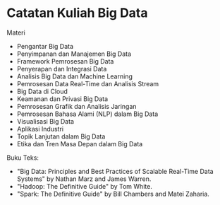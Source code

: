 # Catatan Kuliah Big Data

Materi
- Pengantar Big Data
- Penyimpanan dan Manajemen Big Data
- Framework Pemrosesan Big Data
- Penyerapan dan Integrasi Data
- Analisis Big Data dan Machine Learning
- Pemrosesan Data Real-Time dan Analisis Stream
- Big Data di Cloud
- Keamanan dan Privasi Big Data
- Pemrosesan Grafik dan Analisis Jaringan
- Pemrosesan Bahasa Alami (NLP) dalam Big Data
- Visualisasi Big Data
- Aplikasi Industri
- Topik Lanjutan dalam Big Data
- Etika dan Tren Masa Depan dalam Big Data


Buku Teks:
- "Big Data: Principles and Best Practices of Scalable Real-Time Data Systems" by Nathan Marz and James Warren.
- "Hadoop: The Definitive Guide" by Tom White.
- "Spark: The Definitive Guide" by Bill Chambers and Matei Zaharia.
